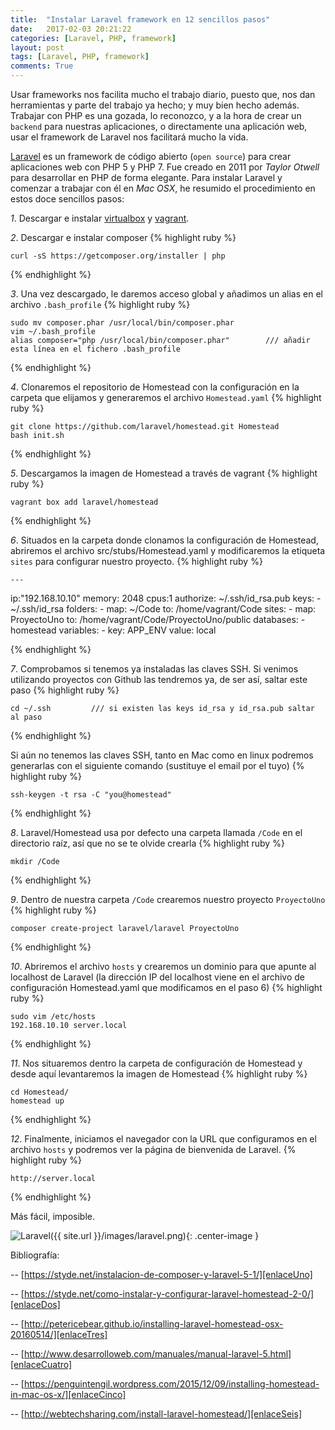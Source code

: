 ```yaml
---
title:  "Instalar Laravel framework en 12 sencillos pasos"
date:   2017-02-03 20:21:22
categories: [Laravel, PHP, framework]
layout: post
tags: [Laravel, PHP, framework]
comments: True
---
```

Usar frameworks nos facilita mucho el trabajo diario, puesto que, nos dan herramientas y parte del trabajo ya hecho; y muy bien hecho además. Trabajar con PHP es una gozada, lo reconozco, y a la hora de crear un `backend` para nuestras aplicaciones, o directamente una aplicación web, usar el framework de Laravel nos facilitará mucho la vida.

[Laravel][laravel] es un framework de código abierto (`open source`) para crear aplicaciones web con PHP 5 y PHP 7. Fue creado en 2011 por *Taylor Otwell* para desarrollar en PHP de forma elegante. Para instalar Laravel y comenzar a trabajar con él en *Mac OSX*, he resumido el procedimiento en estos doce sencillos pasos:


*1*. Descargar e instalar [virtualbox][enlaceVM] y [vagrant][enlaceVagrant].


*2*. Descargar e instalar composer 
{% highlight ruby %}
    
    curl -sS https://getcomposer.org/installer | php

{% endhighlight %}


*3*. Una vez descargado, le daremos acceso global y añadimos un alias en el archivo `.bash_profile`
{% highlight ruby %}
    
    sudo mv composer.phar /usr/local/bin/composer.phar
    vim ~/.bash_profile
    alias composer="php /usr/local/bin/composer.phar"        /// añadir esta línea en el fichero .bash_profile

{% endhighlight %}


*4*. Clonaremos el repositorio de Homestead con la configuración en la carpeta que elijamos y generaremos el archivo `Homestead.yaml`
{% highlight ruby %}
    
    git clone https://github.com/laravel/homestead.git Homestead
    bash init.sh

{% endhighlight %}


*5*. Descargamos la imagen de Homestead a través de vagrant
{% highlight ruby %}
    
    vagrant box add laravel/homestead

{% endhighlight %}


*6*. Situados en la carpeta donde clonamos la configuración de Homestead, abriremos el archivo src/stubs/Homestead.yaml y modificaremos la etiqueta `sites` para configurar nuestro proyecto.
{% highlight ruby %}
    
    ---
ip:"192.168.10.10"
memory: 2048
cpus:1
authorize: ~/.ssh/id_rsa.pub
keys: - ~/.ssh/id_rsa
folders: - map: ~/Code
           to: /home/vagrant/Code
sites: - map: ProyectoUno
         to: /home/vagrant/Code/ProyectoUno/public
databases: - homestead
variables: - key: APP_ENV
value: local

{% endhighlight %}



*7*. Comprobamos si tenemos ya instaladas las claves SSH. Si venimos utilizando proyectos con Github las tendremos ya, de ser así, saltar este paso 
{% highlight ruby %}
    
    cd ~/.ssh         /// si existen las keys id_rsa y id_rsa.pub saltar al paso

{% endhighlight %}

Si aún no tenemos las claves SSH, tanto en Mac como en linux podremos generarlas con el siguiente comando (sustituye el email por el tuyo) 
{% highlight ruby %}
    
    ssh-keygen -t rsa -C "you@homestead"

{% endhighlight %}


*8*. Laravel/Homestead usa por defecto una carpeta llamada `/Code` en el directorio raíz, así que no se te olvide crearla
{% highlight ruby %}
    
    mkdir /Code

{% endhighlight %}


*9*. Dentro de nuestra carpeta `/Code` crearemos nuestro proyecto `ProyectoUno`
{% highlight ruby %}
    
    composer create-project laravel/laravel ProyectoUno

{% endhighlight %}


*10*. Abriremos el archivo `hosts` y crearemos un dominio para que apunte al localhost de Laravel (la dirección IP del localhost viene en el archivo de configuración Homestead.yaml que modificamos en el paso 6)
{% highlight ruby %}
    
    sudo vim /etc/hosts
    192.168.10.10 server.local

{% endhighlight %}


*11*. Nos situaremos dentro la carpeta de configuración de Homestead y desde aquí levantaremos la imagen de Homestead
{% highlight ruby %}
    
    cd Homestead/
    homestead up

{% endhighlight %}



*12*. Finalmente, iniciamos el navegador con la URL que configuramos en el archivo `hosts` y podremos ver la página de bienvenida de Laravel.
{% highlight ruby %}
    
    http://server.local

{% endhighlight %}


Más fácil, imposible.

![Laravel]({{ site.url }}/images/laravel.png){: .center-image }





Bibliografía:

-- [https://styde.net/instalacion-de-composer-y-laravel-5-1/][enlaceUno]

-- [https://styde.net/como-instalar-y-configurar-laravel-homestead-2-0/][enlaceDos]

-- [http://petericebear.github.io/installing-laravel-homestead-osx-20160514/][enlaceTres]

-- [http://www.desarrolloweb.com/manuales/manual-laravel-5.html][enlaceCuatro]

-- [https://penguintengil.wordpress.com/2015/12/09/installing-homestead-in-mac-os-x/][enlaceCinco]

-- [http://webtechsharing.com/install-laravel-homestead/][enlaceSeis]



[enlaceUno]: https://styde.net/instalacion-de-composer-y-laravel-5-1/
[enlaceDos]: https://styde.net/como-instalar-y-configurar-laravel-homestead-2-0/
[enlaceTres]: http://petericebear.github.io/installing-laravel-homestead-osx-20160514/
[enlaceCuatro]: http://www.desarrolloweb.com/manuales/manual-laravel-5.html
[enlaceCinco]: https://penguintengil.wordpress.com/2015/12/09/installing-homestead-in-mac-os-x/
[enlaceSeis]: http://webtechsharing.com/install-laravel-homestead/

[enlaceVM]: https://www.virtualbox.org
[enlaceVagrant]: https://www.vagrantup.com
[laravel]: http://www.laravel.com/
